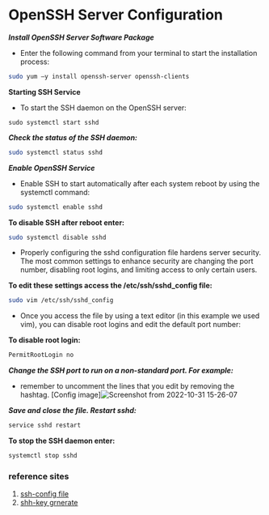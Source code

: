 # OpenSSH Server Configuration

**_Install OpenSSH Server Software Package_**


* Enter the following command from your terminal to start the installation process:
```bash
sudo yum –y install openssh-server openssh-clients
```

**Starting SSH Service**

* To start the SSH daemon on the OpenSSH server:
```bsh
sudo systemctl start sshd
```

_**Check the status of the SSH daemon:**_

```bash
sudo systemctl status sshd
```

**_Enable OpenSSH Service_**


* Enable SSH to start automatically after each system reboot by using the systemctl command:
```bash
sudo systemctl enable sshd
```

**To disable SSH after reboot enter:**


```bash
sudo systemctl disable sshd
```

* Properly configuring the sshd configuration file hardens server security. The most common settings to enhance security are changing the port number, disabling root logins, and limiting access to only certain users.

**To edit these settings access the /etc/ssh/sshd_config file:**

```bash
sudo vim /etc/ssh/sshd_config
```


* Once you access the file by using a text editor (in this example we used vim), you can disable root logins and edit the default port number:



**To disable root login:**

```bash
PermitRootLogin no
```

**_Change the SSH port to run on a non-standard port. For example:_**


* remember to uncomment the lines that you edit by removing the hashtag.
[Config image]![Screenshot from 2022-10-31 15-26-07](https://user-images.githubusercontent.com/88568938/198981503-fc402e58-147f-4c00-8779-ca9f973a5dca.png)


**_Save and close the file. Restart sshd:_**

```bash
service sshd restart
```


**To stop the SSH daemon enter:**

```bash
systemctl stop sshd
```





### reference sites

1) [ssh-config file](https://linuxhint.com/ssh-config-file/)
2) [shh-key grnerate](https://confluence.atlassian.com/bitbucketserver/creating-ssh-keys-776639788.html)







